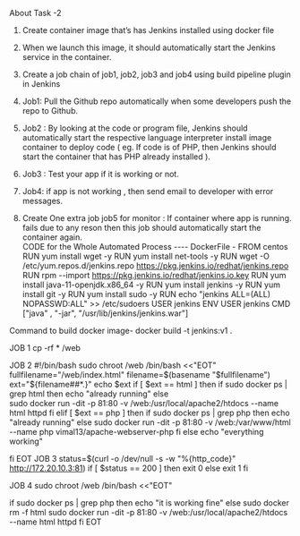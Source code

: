 About Task -2 
1.	Create container image that’s has Jenkins installed using docker file 

2.	When we launch this image, it should automatically start the Jenkins service in the container.

3.	Create a job chain of job1, job2, job3 and job4 using build pipeline plugin in Jenkins 

4.	 Job1: Pull the Github repo automatically when some developers push the repo to Github.

5.	 Job2 : By looking at the code or program file, Jenkins should automatically start the respective language interpreter install image container to deploy code ( eg. If code is of PHP, then Jenkins should start the container that has PHP already installed ).

6.	Job3 : Test your app if it is working or not.

7.	Job4: if app is not working , then send email to developer with error messages.

8.	Create One extra job job5 for monitor : If container where app is running. fails due to any reson then this job should automatically start the container again.   
CODE for the Whole Automated Process  ----
DockerFile - 
    FROM centos
    RUN yum install wget -y
    RUN yum install net-tools -y
    RUN wget -O /etc/yum.repos.d/jenkins.repo https://pkg.jenkins.io/redhat/jenkins.repo
    RUN rpm --import https://pkg.jenkins.io/redhat/jenkins.io.key    RUN yum install java-11-openjdk.x86_64 -y
    RUN yum install jenkins -y
    RUN yum install git -y
    RUN yum install sudo -y
    RUN echo "jenkins ALL=(ALL) NOPASSWD:ALL" >> /etc/sudoers
    USER jenkins
    ENV USER jenkins
    CMD ["java" , "-jar", "/usr/lib/jenkins/jenkins.war"]
   
   Command to build docker image- docker build -t jenkins:v1 .
  
  JOB 1 
  cp -rf * /web

  JOB 2 
  #!/bin/bash 
sudo chroot /web /bin/bash <<"EOT"
fullfilename="/web/index.html"
filename=$(basename "$fullfilename")
ext="${filename##*.}"
echo $ext 
if [ $ext == html ] 
then
	if sudo docker ps | grep html
    then
    	echo "already running"
    else    
		sudo docker run -dit -p 81:80 -v /web:/usr/local/apache2/htdocs --name html httpd
	fi
elif [ $ext == php ]
    then
      if sudo docker ps | grep php
      then 
      echo "already running"
      else
      sudo docker run -dit -p 81:80 -v /web:/var/www/html --name php vimal13/apache-webserver-php
      fi
else
	echo "everything working"
    
 fi
EOT
  JOB 3
     status=$(curl -o /dev/null -s -w "%{http_code}" http://172.20.10.3:81)
      if [ $status == 200 ]
      then
      exit 0
      else 
      exit 1
      fi
      
  JOB 4
 sudo chroot /web /bin/bash <<"EOT"

if sudo docker ps  | grep php
then
echo "it is working fine"
else
  sudo docker rm -f html
   sudo docker run -dit -p 81:80 -v /web:/usr/local/apache2/htdocs --name html httpd
fi
EOT
    
